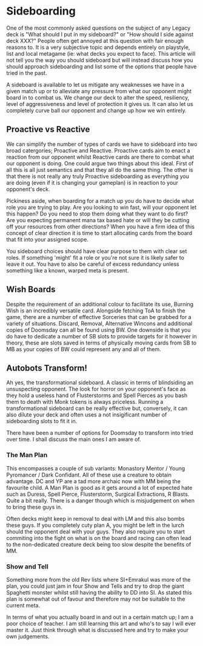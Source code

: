 # Sideboarding

One of the most commonly asked questions on the subject of any Legacy deck is
"What should I put in my sideboard?" or "How should I side against deck XXX?"
People often get annoyed at this question with fair enough reasons to. It is a
very subjective topic and depends entirely on playstyle, list and local metagame
(ie: what decks you expect to face). This article will not tell you the way you
should sideboard but will instead discuss how you should approach sideboarding
and list some of the options that people have tried in the past.

A sideboard is available to let us mitigate any weaknesses we have in a given
match up or to alleviate any pressure from what our opponent might board in to
combat us. We change our deck to alter the speed, resiliency, level of
aggressiveness and level of protection it gives us. It can also let us
completely curve ball our opponent and change up how we win entirely.


## Proactive vs Reactive

We can simplify the number of types of cards we have to sideboard into two broad
catergories; Proactive and Reactive. Proactive cards aim to enact a reaction
from our opponent whilst Reactive cards are there to combat what our opponent is
doing. One could argue two things about this ideal. First of all this is all
just semantics and that they all do the same thing. The other is that there is
not really any truly Proactive sideboarding as everything you are doing (even if
it is changing your gameplan) is in reaction to your opponent's deck.

Pickiness aside, when boarding for a match up you do have to decide what role
you are trying to play. Are you looking to win fast, will your opponent let this
happen? Do you need to stop them doing what they want to do first? Are you
expecting permanent mana tax based hate or will they be cutting off your
resources from other directions? When you have a firm idea of this concept of
clear direction it is time to start allocating cards from the board that fit
into your assigned scope.

You sideboard choices should have clear purpose to them with clear set roles. If
something 'might' fit a role or you're not sure it is likely safer to leave it
out. You have to also be careful of excess redundancy unless something like a
known, warped meta is present.

## Wish Boards

Despite the requirement of an additional colour to facilitate its use, Burning
Wish is an incredibly versatile card. Alongside fetching ToA to finish the game,
there are a number of effective Sorceries that can be grabbed for a variety of
situations. Discard, Removal, Alternative Wincons and additional copies of
Doomsday can all be found using BW. One downside is that you do have to dedicate
a number of SB slots to provide targets for it however in theory, these are
slots saved in terms of physically moving cards from SB to MB as your copies of
BW could represent any and all of them.

## Autobots Transform!

Ah yes, the transformational sideboard. A classic in terms of blindsiding an
unsuspecting opponent. The look for horror on your opponent's face as they hold
a useless hand of Flusterstorms and Spell Pierces as you bash them to death with
Monk tokens is always priceless. Running a transformational sideboard can be
really effective but, conversely, it can also dilute your deck and often uses a
not insigificant number of sideboarding slots to fit it in.

There have been a number of options for Doomsday to transform into tried over
time. I shall discuss the main ones I am aware of.

### The Man Plan

This encompasses a couple of sub variants: Monastory Mentor / Young Pyromancer /
Dark Confidant. All of these use a creature to obtain advantage. DC and YP are a
tad more archaic now with MM being the favourite child. A Man Plan is good as it
gets around a lot of expected hate such as Duress, Spell Pierce, Flusterstorm,
Surgical Extractions, R Blasts. Quite a bit really. There is a danger though
which is misjudgement on when to bring these guys in.

Often decks might keep in removal to deal with LM and this also bombs these
guys. If you completely cuty plan A, you might be left in the lurch should the
opponent deal with your guys. They also require you to start commiting into the
fight on what is on the board and racing can often lead to the non-dedicated
creature deck being too slow despite the benefits of MM.


### Show and Tell

Something more from the old Rev lists where SI+Emrakul was more of the plan, you
could just jam in four Show and Tells and try to drop the giant Spaghetti
monster whilst still having the ability to DD into SI. As stated this plan is
somewhat out of favour and therefore may not be suitable to the current meta.


In terms of what you actually board in and out in a certain match up; I am a
poor choice of teacher. I am still learning this art and who's to say I will
ever master it. Just think through what is discussed here and try to make your
own judgements.
